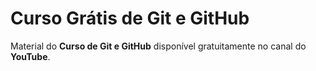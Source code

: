 # Curso Grátis de Git e GitHub
Material do **Curso de Git e GitHub**
disponível gratuitamente no canal do **YouTube**.
